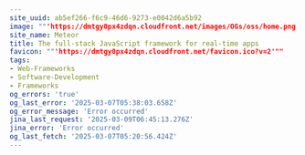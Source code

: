 ```yaml
---
site_uuid: ab5ef266-f6c9-46d6-9273-e0042d6a5b92
image: ""'https://dmtgy0px4zdqn.cloudfront.net/images/OGs/oss/home.png'""
site_name: Meteor
title: The full-stack JavaScript framework for real-time apps
favicon: ""'https://dmtgy0px4zdqn.cloudfront.net/favicon.ico?v=2'""
tags:
- Web-Frameworks
- Software-Development
- Frameworks
og_errors: 'true'
og_last_error: '2025-03-07T05:38:03.658Z'
og_error_message: 'Error occurred'
jina_last_request: '2025-03-09T06:45:13.276Z'
jina_error: 'Error occurred'
og_last_fetch: '2025-03-07T05:20:56.424Z'
---
```


